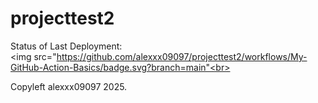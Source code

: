 # projecttest2

Status of Last Deployment:<br>
<img src="https://github.com/alexxx09097/projecttest2/workflows/My-GitHub-Action-Basics/badge.svg?branch=main"<br>

Copyleft alexxx09097 2025.
